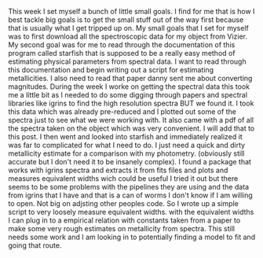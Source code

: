 This week I set myself a bunch of little small goals. I find for me that is how I best tackle big goals is to get the small stuff out of the way first because that is usually what I get tripped up on. My small goals that I set for myself was to first download all the spectroscopic data for my object from Vizier. My second goal was for me to read through the documentation of this program called starfish that is supposed to be a really easy method of estimating physical parameters from spectral data. I want to read through this documentation and begin writing out a script for estimating metallicities. I also need to read that paper danny sent me about converting magnitudes. During the week I worke on getting the spectral data this took me a little bit as I needed to do some digging through papers and spectral libraries like igrins to find the high resolution spectra BUT we found it. I took this data which was already pre-reduced and I plotted out some of the spectra just to see what we were working with. It also came with a pdf of all the spectra taken on the object which was very convenient. I will add that to this post. I then went and looked into starfish and immediately realized it was far to complicated for what I need to do. I just need a quick and dirty metallicity estimate for a comparison with my photometry. (obviously still accurate but I don't need it to be insanely complex). I found a package that works with igrins spectra and extracts it from fits files and plots and measures equivalent widths wich could be useful I tried it out but there seems to be some problems with the pipelines they are using and the data from igrins that I have and that is a can of worms I don't know if I am willing to open. Not big on adjsting other peoples code. So I wrote up a simple script to very loosely measure equivalent widths. with the equivalent widths I can plug in to a empirical relation with constants taken from a paper to make some very rough estimates on metallicity from spectra. This still needs some work and I am looking in to potentially finding a model to fit and going that route. 
